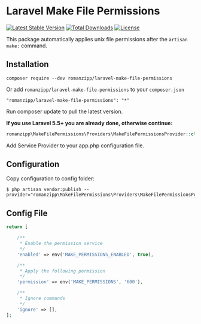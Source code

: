 # Laravel Make File Permissions

[![Latest Stable Version](https://img.shields.io/packagist/v/romanzipp/laravel-make-file-permissions.svg?style=flat-square)](https://packagist.org/packages/romanzipp/laravel-make-file-permissions)
[![Total Downloads](https://img.shields.io/packagist/dt/romanzipp/laravel-make-file-permissions.svg?style=flat-square)](https://packagist.org/packages/romanzipp/laravel-make-file-permissions)
[![License](https://img.shields.io/packagist/l/romanzipp/laravel-make-file-permissions.svg?style=flat-square)](https://packagist.org/packages/romanzipp/laravel-make-file-permissions)

This package automatically applies unix file permissions after the `artisan make:` command.

## Installation

```
composer require --dev romanzipp/laravel-make-file-permissions
```

Or add `romanzipp/laravel-make-file-permissions` to your `composer.json`

```
"romanzipp/laravel-make-file-permissions": "*"
```

Run composer update to pull the latest version.

**If you use Laravel 5.5+ you are already done, otherwise continue:**

```php
romanzipp\MakeFilePermissions\Providers\MakeFilePermissionsProvider::class,
```

Add Service Provider to your app.php configuration file.

## Configuration

Copy configuration to config folder:

```
$ php artisan vendor:publish --provider="romanzipp\MakeFilePermissions\Providers\MakeFilePermissionsProvider"
```

## Config File

```php
return [

    /**
     * Enable the permission service
     */
    'enabled' => env('MAKE_PERMISSIONS_ENABLED', true),

    /**
     * Apply the following permission
     */
    'permission' => env('MAKE_PERMISSIONS', '600'),

    /**
     * Ignore commands
     */
    'ignore' => [],
];
```

